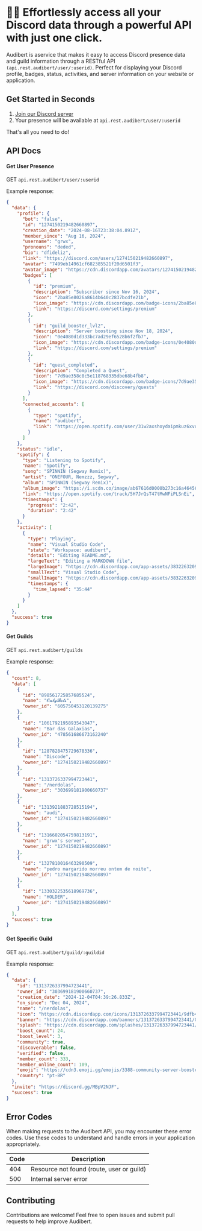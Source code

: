 # 👨‍💻 Effortlessly access all your Discord data through a powerful API with just one click.

Audibert is aservice that makes it easy to access Discord presence data and guild information through a RESTful API `(api.rest.audibert/user/:userid)`. Perfect for displaying your Discord profile, badges, status, activities, and server information on your website or application.

## Get Started in Seconds

1. [Join our Discord server](https://discord.gg/QaHyQz34Gq)
2. Your presence will be available at `api.rest.audibert/user/:userid`

That's all you need to do!

## API Docs

#### Get User Presence

GET `api.rest.audibert/user/:userid`

Example response:

```json
{
  "data": {
    "profile": {
      "bot": "false",
      "id": "1274150219482660897",
      "creation_date": "2024-08-16T23:38:04.891Z",
      "member_since": "Aug 16, 2024",
      "username": "grwx",
      "pronouns": "deded",
      "bio": "dfideliz",
      "link": "https://discord.com/users/1274150219482660897",
      "avatar": "7499eb14961cf682385521f20d6501f3",
      "avatar_image": "https://cdn.discordapp.com/avatars/1274150219482660897/7499eb14961cf682385521f20d6501f3.png",
      "badges": [
        {
          "id": "premium",
          "description": "Subscriber since Nov 16, 2024",
          "icon": "2ba85e8026a8614b640c2837bcdfe21b",
          "icon_image": "https://cdn.discordapp.com/badge-icons/2ba85e8026a8614b640c2837bcdfe21b.png",
          "link": "https://discord.com/settings/premium"
        },
        {
          "id": "guild_booster_lvl2",
          "description": "Server boosting since Nov 18, 2024",
          "icon": "0e4080d1d333bc7ad29ef6528b6f2fb7",
          "icon_image": "https://cdn.discordapp.com/badge-icons/0e4080d1d333bc7ad29ef6528b6f2fb7.png",
          "link": "https://discord.com/settings/premium"
        },
        {
          "id": "quest_completed",
          "description": "Completed a Quest",
          "icon": "7d9ae358c8c5e118768335dbe68b4fb8",
          "icon_image": "https://cdn.discordapp.com/badge-icons/7d9ae358c8c5e118768335dbe68b4fb8.png",
          "link": "https://discord.com/discovery/quests"
        }
      ],
      "connected_accounts": [
        {
          "type": "spotify",
          "name": "audibert",
          "link": "https://open.spotify.com/user/31w2axshoydaipmkuz6xvu337egq"
        }
      ]
    },
    "status": "idle",
    "spotify": {
      "type": "Listening to Spotify",
      "name": "Spotify",
      "song": "SPINNIN (Segway Remix)",
      "artist": "ONEFOUR, Nemzzz, Segway",
      "album": "SPINNIN (Segway Remix)",
      "album_image": "https://i.scdn.co/image/ab67616d0000b273c16a46456c512bf475a211f7",
      "link": "https://open.spotify.com/track/5H7JrQsT47tMwNFiPLSnEi",
      "timestamps": {
        "progress": "2:42",
        "duration": "2:42"
      }
    },
    "activity": [
      {
        "type": "Playing",
        "name": "Visual Studio Code",
        "state": "Workspace: audibert",
        "details": "Editing README.md",
        "largeText": "Editing a MARKDOWN file",
        "largeImage": "https://cdn.discordapp.com/app-assets/383226320970055681/565945077491433494.png",
        "smallText": "Visual Studio Code",
        "smallImage": "https://cdn.discordapp.com/app-assets/383226320970055681/565945770067623946.png",
        "timestamps": {
          "time_lapsed": "35:44"
        }
      }
    ]
  },
  "success": true
}
```

<!-- #### Get User Acitivity

GET `api.rest.audibert/activty/:userid`

Example response:

```json
{
  "data": {
    "status": "idle",
    "spotify": {
      "type": "Listening to Spotify",
      "name": "Spotify",
      "song": "L's",
      "artist": "Nemzzz",
      "album": "DO NOT DISTURB (DELUXE)",
      "album_image": "https://i.scdn.co/image/ab67616d0000b27328b4eaa6b95cb08edc6a979f",
      "link": "https://open.spotify.com/track/4eIkgU9qfmwwPicaCRUI55",
      "timestamps": {
        "progress": "0:35",
        "duration": "1:57"
      }
    },
    "activity": [
      {
        "type": "Playing",
        "name": "Visual Studio Code",
        "state": "Workspace: audibert",
        "details": "Editing README.md",
        "largeText": "Editing a MARKDOWN file",
        "largeImage": "https://cdn.discordapp.com/app-assets/383226320970055681/565945077491433494.png",
        "smallText": "Visual Studio Code",
        "smallImage": "https://cdn.discordapp.com/app-assets/383226320970055681/565945770067623946.png",
        "timestamps": {
          "time_lapsed": "36:06"
        }
      }
    ]
  },
  "success": true
}
``` -->

#### Get Guilds

GET `api.rest.audibert/guilds`

Example response:

```json
{
  "count": 8,
  "data": [
    {
      "id": "898561725857685524",
      "name": "𝓞𝓷𝓵𝔂𝓑𝓸𝓽𝓼",
      "owner_id": "605750453120139275"
    },
    {
      "id": "1061792195893543047",
      "name": "Bar das Galaxias",
      "owner_id": "478561686673162240"
    },
    {
      "id": "1287828475729678336",
      "name": "Discode",
      "owner_id": "1274150219482660897"
    },
    {
      "id": "1313726337994723441",
      "name": "/nerdolas",
      "owner_id": "303699181900660737"
    },
    {
      "id": "1313921883728515194",
      "name": "audi",
      "owner_id": "1274150219482660897"
    },
    {
      "id": "1316602054759813191",
      "name": "grwx's server",
      "owner_id": "1274150219482660897"
    },
    {
      "id": "1327810016463290509",
      "name": "pedro margarido morreu ontem de noite",
      "owner_id": "1274150219482660897"
    },
    {
      "id": "1330322535618969736",
      "name": "HOLDER",
      "owner_id": "1274150219482660897"
    }
  ],
  "success": true
}
```

#### Get Specific Guild

GET `api.rest.audibert/guild/:guildid`

Example response:

```json
{
  "data": {
    "id": "1313726337994723441",
    "owner_id": "303699181900660737",
    "creation_date": "2024-12-04T04:39:26.833Z",
    "on_since": "Dec 04, 2024",
    "name": "/nerdolas",
    "icon": "https://cdn.discordapp.com/icons/1313726337994723441/9dfb41c9a7f263feb85da4d1186a9c80.png",
    "banner": "https://cdn.discordapp.com/banners/1313726337994723441/0a9a2bbd38d0c785e3116bf96ffa60ae.png",
    "splash": "https://cdn.discordapp.com/splashes/1313726337994723441/f301b8af2fe5f2e3e8986eb2423aad89.png",
    "boost_count": 24,
    "boost_level": 3,
    "community": true,
    "discoverable": false,
    "verified": false,
    "member_count": 333,
    "member_online_count": 109,
    "emoji": "https://cdn3.emoji.gg/emojis/3388-community-server-boosted.png",
    "country": "pt-BR"
  },
  "invite": "https://discord.gg/MBpV2NJF",
  "success": true
}
```

## Error Codes

When making requests to the Audibert API, you may encounter these error codes. Use these codes to understand and handle errors in your application appropriately.

| Code | Description                               |
| ---- | ----------------------------------------- |
| 404  | Resource not found (route, user or guild) |
| 500  | Internal server error                     |

## Contributing

Contributions are welcome! Feel free to open issues and submit pull requests to help improve Audibert.
